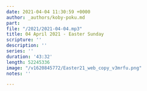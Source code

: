```yaml
---
date: 2021-04-04 11:30:59 +0000
author: _authors/koby-poku.md
part: 
file: "/2021/2021-04-04.mp3"
title: 04 April 2021 - Easter Sunday
scripture: ''
description: ''
series: ''
duration: '43:32'
length: 52245336
image: "/v1620845772/Easter21_web_copy_v3mrfu.png"
notes: ''

---
```

